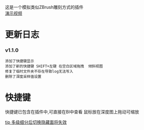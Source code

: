 这是一个模拟类似ZBrush雕刻方式的插件<br>
[演示视频](https://www.bilibili.com/video/BV1zY4y1D732/)

# 更新日志

### v1.1.0

    添加了快捷键显示
    添加了新的快捷键 SHIFT+左键 在空白区域拖拽  倾斜视图
    修复了临时文件夹不存在导致log无法写入
    删除了深度采样值设置

# 快捷键

快捷键已包含在插件中,可直接在Bl中查看
鼠标放在深度图上拖动可缩放

[tip 多级细分后切换隐藏面将失效](https://projects.blender.org/blender/blender/issues/95419)
